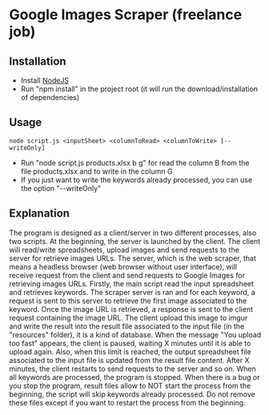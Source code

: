 # Google Images Scraper (freelance job)

## Installation
* Install [NodeJS](https://nodejs.org/en/)
* Run "npm install" in the project root (it will run the download/installation of dependencies)

## Usage
```
node script.js <inputSheet> <columnToRead> <columnToWrite> [--writeOnly]
```
* Run "node script.js products.xlsx b g" for read the column B from the file products.xlsx and to write in the column G
* If you just want to write the keywords already processed, you can use the option "--writeOnly"

## Explanation
The program is designed as a client/server in two different processes, also two scripts. At the beginning, the server is launched by the client. The client will read/write spreadsheets, upload images and send requests to the server for retrieve images URLs. The server, which is the web scraper, that means a headless browser (web browser without user interface), will receive request from the client and send requests to Google Images for retrieving images URLs.
Firstly, the main script read the input spreadsheet and retrieves keywords. The scraper server is ran and for each keyword, a request is sent to this server to retrieve the first image associated to the keyword. Once the image URL is retrieved, a response is sent to the client request containing the image URL. The client upload this image to imgur and write the result into the result file associated to the input file (in the "resources" folder), it is a kind of database. When the message "You upload too fast" appears, the client is paused, waiting X minutes until it is able to upload again. Also, when this limit is reached, the output spreadsheet file associated to the input file is updated from the result file content. After X minutes, the client restarts to send requests to the server and so on. When all keywords are processed, the program is stopped.
When there is a bug or you stop the program, result files allow to NOT start the process from the beginning, the script will skip keywords already processed. Do not remove these files except if you want to restart the process from the beginning.
